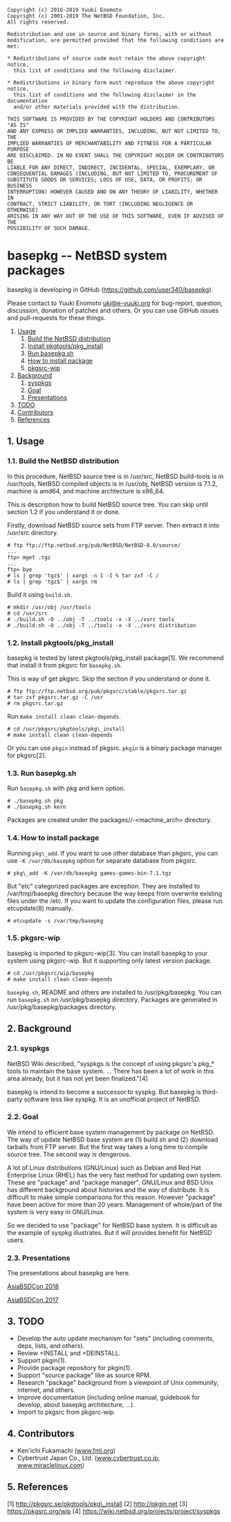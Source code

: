 ```
Copyright (c) 2016-2019 Yuuki Enomoto
Copyright (c) 2001-2019 The NetBSD Foundation, Inc.
All rights reserved. 
 
Redistribution and use in source and binary forms, with or without 
modification, are permitted provided that the following conditions are met: 
 
* Redistributions of source code must retain the above copyright notice, 
  this list of conditions and the following disclaimer.
 
* Redistributions in binary form must reproduce the above copyright notice, 
  this list of conditions and the following disclaimer in the documentation 
  and/or other materials provided with the distribution. 
 
THIS SOFTWARE IS PROVIDED BY THE COPYRIGHT HOLDERS AND CONTRIBUTORS "AS IS" 
AND ANY EXPRESS OR IMPLIED WARRANTIES, INCLUDING, BUT NOT LIMITED TO, THE 
IMPLIED WARRANTIES OF MERCHANTABILITY AND FITNESS FOR A PARTICULAR PURPOSE 
ARE DISCLAIMED. IN NO EVENT SHALL THE COPYRIGHT HOLDER OR CONTRIBUTORS BE 
LIABLE FOR ANY DIRECT, INDIRECT, INCIDENTAL, SPECIAL, EXEMPLARY, OR 
CONSEQUENTIAL DAMAGES (INCLUDING, BUT NOT LIMITED TO, PROCUREMENT OF 
SUBSTITUTE GOODS OR SERVICES; LOSS OF USE, DATA, OR PROFITS; OR BUSINESS 
INTERRUPTION) HOWEVER CAUSED AND ON ANY THEORY OF LIABILITY, WHETHER IN 
CONTRACT, STRICT LIABILITY, OR TORT (INCLUDING NEGLIGENCE OR OTHERWISE) 
ARISING IN ANY WAY OUT OF THE USE OF THIS SOFTWARE, EVEN IF ADVISED OF THE 
POSSIBILITY OF SUCH DAMAGE.
```

# basepkg -- NetBSD system packages

basepkg is developing in GitHub (https://github.com/user340/basepkg).

Please contact to Yuuki Enomoto <uki@e-yuuki.org> for bug-report, question, discussion, donation of patches and others. Or you can use GitHub issues and pull-requests for these things.

1. [Usage](#usage)
    1. [Build the NetBSD distribution](#build-the-netbsd-distribution)
    2. [Install pkgtools/pkg\_install](#install-pkgtools/pkg_install)
    3. [Run basepkg.sh](#run-basepkg.sh)
    4. [How to install package](#how-to-install-pakcage)
    5. [pkgsrc-wip](#pkgsrc-wip)
2. [Background](#background)
    1. [syspkgs](#syspkgs)
    2. [Goal](#goal)
    3. [Presentations](#presentations)
3. [TODO](#todo)
4. [Contributors](#contributors)
5. [References](#references)

## 1. Usage

### 1.1. Build the NetBSD distribution

In this procedure, NetBSD source tree is in /usr/src, NetBSD build-tools is in /usr/tools, NetBSD compiled objects is in /usr/obj, NetBSD version is 7.1.2, machine is amd64, and machine archtecture is x86\_64.

This is description how to build NetBSD source tree. You can skip until section 1.2 if you understand it or done.

Firstly, download NetBSD source sets from FTP server. Then extract it into /usr/src directory.

```
# ftp ftp://ftp.netbsd.org/pub/NetBSD/NetBSD-8.0/source/
...
ftp> mget .tgz
...
ftp> bye
# ls | grep 'tgz$' | xargs -n 1 -I % tar zxf -C /
# ls | grep 'tgz$' | xargs rm
```

Build it using `build.sh`.

```
# mkdir /usr/obj /usr/tools
# cd /usr/src
# ./build.sh -O ../obj -T ../tools -x -X ../xsrc tools
# ./build.sh -O ../obj -T ../tools -x -X ../xsrc distribution
```

### 1.2. Install pkgtools/pkg\_install

basepkg is tested by latest pkgtools/pkg\_install package[1]. We recommend that install it from pkgsrc for `basepkg.sh`.

This is way of get pkgsrc. Skip the section if you understand or done it.

```
# ftp ftp://ftp.netbsd.org/pub/pkgsrc/stable/pkgsrc.tar.gz
# tar zxf pkgsrc.tar.gz -C /usr
# rm pkgsrc.tar.gz
```

Run `make install clean clean-depends`.

```
# cd /usr/pkgsrc/pkgtools/pkg\_install
# make install clean clean-depends
```

Or you can use `pkgin` instead of pkgsrc. `pkgin` is a binary package manager for pkgsrc[2].

### 1.3. Run basepkg.sh

Run `basepkg.sh` with pkg and kern option.

```
# ./basepkg.sh pkg
# ./basepkg.sh kern
```

Packages are created under the packages/<release-version>/<machine>-<machine_arch> directory.

### 1.4. How to install package

Running `pkg\_add`. If you want to use other database than pkgsrc, you can use `-K /var/db/basepkg` option for separate database from pkgsrc.

```
# pkg\_add -K /var/db/basepkg games-games-bin-7.1.tgz
```

But "etc" categorized packages are exception. They are installed to /var/tmp/basepkg directory because the way keeps from overwrite existing files under the /etc. If you want to update the configuration files, please run etcupdate(8) manually.

```
# etcupdate -s /var/tmp/basepkg
```

### 1.5. pkgsrc-wip

basepkg is imported to pkgsrc-wip[3]. You can install basepkg to your system using pkgsrc-wip. But it supporting only latest version package.

```
# cd /usr/pkgsrc/wip/basepkg
# make install clean clean-depends
```

`basepkg.sh`, README and others are installed to /usr/pkg/basepkg. You can run `basepkg.sh` on /usr/pkg/basepkg directory. Packages are generated in /usr/pkg/basepkg/packages directory.

## 2. Background

### 2.1. syspkgs

NetBSD Wiki described, "syspkgs is the concept of using pkgsrc's pkg\_\* tools to maintain the base system. ... There has been a lot of work in this area already, but it has not yet been finalized."[4]

basepkg is intend to become a successor to syspkg. But basepkg is third-party software less like syspkg. It is an unofficial project of NetBSD.

### 2.2. Goal

We intend to efficient base system management by package on NetBSD. The way of update NetBSD base system are (1) build.sh and (2) download tarballs from FTP server. But the first way takes a long time to compile source tree. The second way is dengerous. 

A lot of Linux distributions (GNU/Linux) such as Debian and Red Hat Enterprise Linux (RHEL) has the very fast method for updating own system. These are "package" and "package manager". GNU/Linux and BSD Unix has different background about histories and the way of distribute. It is difficult to make simple comparisons for this reason. However "package" have been active for more than 20 years.  Management of whole/part of the system is very easy in GNU/Linux.

So we decided to use "package" for NetBSD base system. It is difficult as the example of syspkg illustrates. But it will provides benefit for NetBSD users.

### 2.3. Presentations

The presentations about basepkg are here.

[AsiaBSDCon 2018](http://www.netbsd.org/gallery/presentations/yuuki/2018_AsiaBSDCon/AsiaBSDCon2018-basepkg-paper.pdf )

[AsiaBSDCon 2017](http://www.netbsd.org/gallery/presentations/yuuki/2017_AsiaBSDCon/basepkg.pdf)

## 3. TODO

* Develop the auto update mechanism for "sets" (including comments, deps, lists, and others).
* Review +INSTALL and +DEINSTALL.
* Support pkgin(1).
* Provide package repository for pkgin(1).
* Support "source package" like as source RPM.
* Research "package" background from a viewpoint of Unix community, internet, and others.
* Improve documentation (including online manual, guidebook for develop, about basepkg architecture, ...).
* Import to pkgsrc from pkgsrc-wip.

## 4. Contributors

* Ken'ichi Fukamachi (www.fml.org)
* Cybertrust Japan Co., Ltd. (www.cybertrust.co.jp, www.miraclelinux.com)

## 5. References

[1] http://pkgsrc.se/pkgtools/pkg\_install 
[2] http://pkgin.net
[3] https://pkgsrc.org/wip
[4] https://wiki.netbsd.org/projects/project/syspkgs
